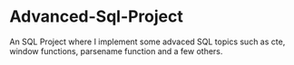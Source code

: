 # Advanced-Sql-Project
An SQL Project where I implement some advaced SQL topics such as cte, window functions, parsename function and a few others.
